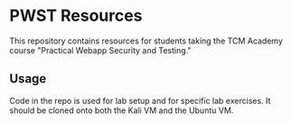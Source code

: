 # PWST Resources

This repository contains resources for students taking the TCM Academy course "Practical Webapp Security and Testing." 

## Usage

Code in the repo is used for lab setup and for specific lab exercises. It should be cloned onto both the Kali VM and the Ubuntu VM.
